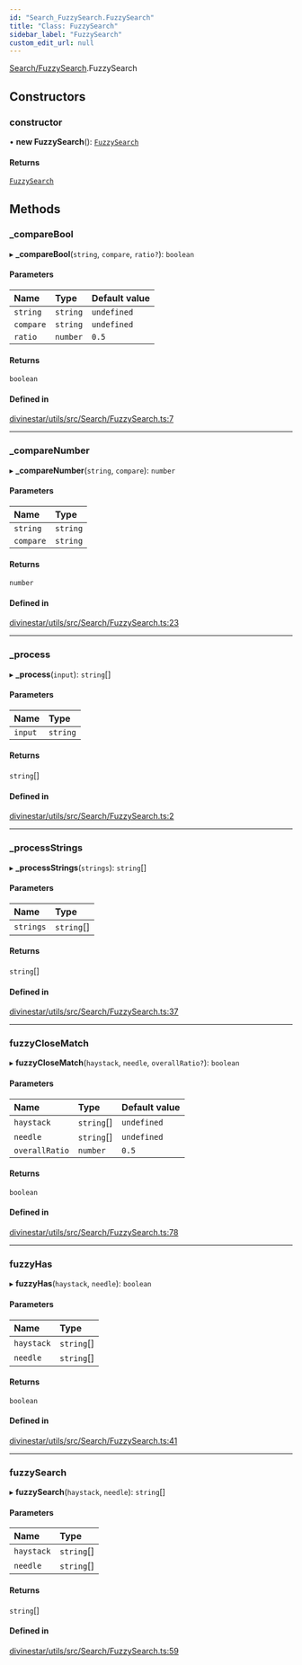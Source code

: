 ```yaml
---
id: "Search_FuzzySearch.FuzzySearch"
title: "Class: FuzzySearch"
sidebar_label: "FuzzySearch"
custom_edit_url: null
---
```


[Search/FuzzySearch](../modules/Search_FuzzySearch.md).FuzzySearch

## Constructors

### constructor

• **new FuzzySearch**(): [`FuzzySearch`](Search_FuzzySearch.FuzzySearch.md)

#### Returns

[`FuzzySearch`](Search_FuzzySearch.FuzzySearch.md)

## Methods

### \_compareBool

▸ **_compareBool**(`string`, `compare`, `ratio?`): `boolean`

#### Parameters

| Name | Type | Default value |
| :------ | :------ | :------ |
| `string` | `string` | `undefined` |
| `compare` | `string` | `undefined` |
| `ratio` | `number` | `0.5` |

#### Returns

`boolean`

#### Defined in

[divinestar/utils/src/Search/FuzzySearch.ts:7](https://github.com/lucasdamianjohnson/DivineVoxelEngine/blob/596fa7391478620ed460dfb4856ff0a763b91c49/divinestar/utils/src/Search/FuzzySearch.ts#L7)

___

### \_compareNumber

▸ **_compareNumber**(`string`, `compare`): `number`

#### Parameters

| Name | Type |
| :------ | :------ |
| `string` | `string` |
| `compare` | `string` |

#### Returns

`number`

#### Defined in

[divinestar/utils/src/Search/FuzzySearch.ts:23](https://github.com/lucasdamianjohnson/DivineVoxelEngine/blob/596fa7391478620ed460dfb4856ff0a763b91c49/divinestar/utils/src/Search/FuzzySearch.ts#L23)

___

### \_process

▸ **_process**(`input`): `string`[]

#### Parameters

| Name | Type |
| :------ | :------ |
| `input` | `string` |

#### Returns

`string`[]

#### Defined in

[divinestar/utils/src/Search/FuzzySearch.ts:2](https://github.com/lucasdamianjohnson/DivineVoxelEngine/blob/596fa7391478620ed460dfb4856ff0a763b91c49/divinestar/utils/src/Search/FuzzySearch.ts#L2)

___

### \_processStrings

▸ **_processStrings**(`strings`): `string`[]

#### Parameters

| Name | Type |
| :------ | :------ |
| `strings` | `string`[] |

#### Returns

`string`[]

#### Defined in

[divinestar/utils/src/Search/FuzzySearch.ts:37](https://github.com/lucasdamianjohnson/DivineVoxelEngine/blob/596fa7391478620ed460dfb4856ff0a763b91c49/divinestar/utils/src/Search/FuzzySearch.ts#L37)

___

### fuzzyCloseMatch

▸ **fuzzyCloseMatch**(`haystack`, `needle`, `overallRatio?`): `boolean`

#### Parameters

| Name | Type | Default value |
| :------ | :------ | :------ |
| `haystack` | `string`[] | `undefined` |
| `needle` | `string`[] | `undefined` |
| `overallRatio` | `number` | `0.5` |

#### Returns

`boolean`

#### Defined in

[divinestar/utils/src/Search/FuzzySearch.ts:78](https://github.com/lucasdamianjohnson/DivineVoxelEngine/blob/596fa7391478620ed460dfb4856ff0a763b91c49/divinestar/utils/src/Search/FuzzySearch.ts#L78)

___

### fuzzyHas

▸ **fuzzyHas**(`haystack`, `needle`): `boolean`

#### Parameters

| Name | Type |
| :------ | :------ |
| `haystack` | `string`[] |
| `needle` | `string`[] |

#### Returns

`boolean`

#### Defined in

[divinestar/utils/src/Search/FuzzySearch.ts:41](https://github.com/lucasdamianjohnson/DivineVoxelEngine/blob/596fa7391478620ed460dfb4856ff0a763b91c49/divinestar/utils/src/Search/FuzzySearch.ts#L41)

___

### fuzzySearch

▸ **fuzzySearch**(`haystack`, `needle`): `string`[]

#### Parameters

| Name | Type |
| :------ | :------ |
| `haystack` | `string`[] |
| `needle` | `string`[] |

#### Returns

`string`[]

#### Defined in

[divinestar/utils/src/Search/FuzzySearch.ts:59](https://github.com/lucasdamianjohnson/DivineVoxelEngine/blob/596fa7391478620ed460dfb4856ff0a763b91c49/divinestar/utils/src/Search/FuzzySearch.ts#L59)
